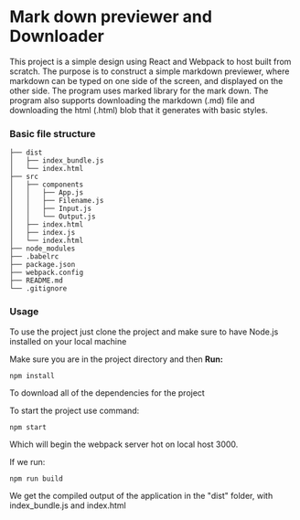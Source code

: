 # Mark down previewer and Downloader

This project is a simple design using React and Webpack to host built from scratch. The purpose is to construct a simple markdown previewer, where markdown can be typed on one side of the screen, and displayed on the other side. The program uses marked library for the mark down. The program also supports downloading the markdown (.md) file and downloading the html (.html) blob that it generates with basic styles.

### Basic file structure
```
├── dist
│   ├── index_bundle.js
│   └── index.html
├── src
│   ├── components
│   │   ├── App.js
│   │   ├── Filename.js
│   │   ├── Input.js
│   │   └── Output.js
│   ├── index.html
│   ├── index.js
│   └── index.html
├── node_modules
├── .babelrc
├── package.json
├── webpack.config
├── README.md
└── .gitignore
```

### Usage

To use the project just clone the project and make sure to have Node.js installed on your local machine

Make sure you are in the project directory and then **Run:**

``` npm install ```

To download all of the dependencies for the project

To start the project use command:

``` npm start ```

Which will begin the webpack server hot on local host 3000.


If we run: 

``` npm run build ```

We get the compiled output of the application in the "dist" folder, with index_bundle.js and index.html
